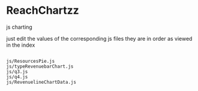 ReachChartzz
============

js charting

just edit the values of the corresponding js files
they are in order as viewed in the index


<pre><code>
js/ResourcesPie.js
js/typeRevenuebarChart.js
js/q3.js
js/q4.js
js/RevenuelineChartData.js
</code></pre>

